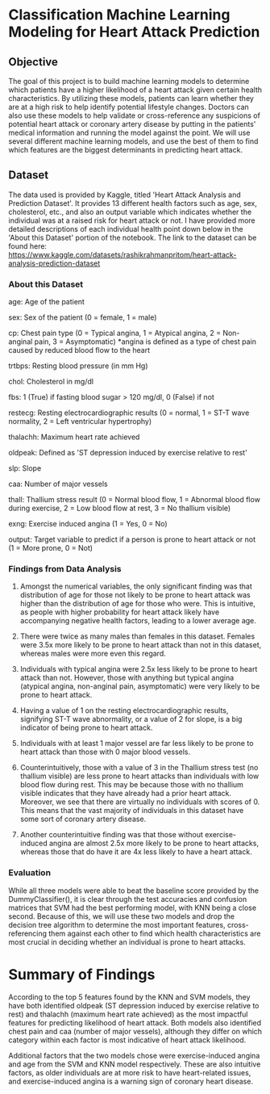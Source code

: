# Classification Machine Learning Modeling for Heart Attack Prediction

## Objective

The goal of this project is to build machine learning models to determine which patients have a higher likelihood of a heart attack given certain health characteristics.
By utilizing these models, patients can learn whether they are at a high risk to help identify potential lifestyle changes. Doctors can also use these models to help validate or cross-reference any suspicions of potential heart attack or coronary artery disease by putting in the patients' medical information and running the model against the point. We will use several different machine learning models, and use the best of them to find which features are the biggest determinants in predicting heart attack.

## Dataset

The data used is provided by Kaggle, titled 'Heart Attack Analysis and Prediction Dataset'. It provides 13 different health factors such as age, sex, cholesterol, etc., and also an output variable which indicates whether the individual was at a raised risk for heart attack or not. I have provided more detailed descriptions of each individual health point down below in the 'About this Dataset' portion of the notebook. The link to the dataset can be found here: \
https://www.kaggle.com/datasets/rashikrahmanpritom/heart-attack-analysis-prediction-dataset

### About this Dataset

age: Age of the patient

sex: Sex of the patient (0 = female, 1 = male)

cp: Chest pain type (0 = Typical angina, 1 = Atypical angina, 2 = Non-anginal pain, 3 = Asymptomatic)
*angina is defined as a type of chest pain caused by reduced blood flow to the heart

trtbps: Resting blood pressure (in mm Hg)

chol: Cholesterol in mg/dl

fbs: 1 (True) if fasting blood sugar > 120 mg/dl, 0 (False) if not

restecg: Resting electrocardiographic results (0 = normal, 1 = ST-T wave normality, 2 = Left ventricular hypertrophy)

thalachh: Maximum heart rate achieved

oldpeak: Defined as 'ST depression induced by exercise relative to rest'

slp: Slope

caa: Number of major vessels

thall: Thallium stress result (0 = Normal blood flow, 1 = Abnormal blood flow during exercise, 2 = Low blood flow at rest, 3 = No thallium visible)

exng: Exercise induced angina (1 = Yes, 0 = No)

output: Target variable to predict if a person is prone to heart attack or not (1 = More prone, 0 = Not)

### Findings from Data Analysis

1. Amongst the numerical variables, the only significant finding was that distribution of age for those not likely to be prone to heart attack was higher than the distribution of age for those who were. This is intuitive, as people with higher probability for heart attack likely have accompanying negative health factors, leading to a lower average age.

2. There were twice as many males than females in this dataset. Females were 3.5x more likely to be prone to heart attack than not in this dataset, whereas males were more even this regard.

3. Individuals with typical angina were 2.5x less likely to be prone to heart attack than not. However, those with anything but typical angina (atypical angina, non-anginal pain, asymptomatic) were very likely to be prone to heart attack.

4. Having a value of 1 on the resting electrocardiographic results, signifying ST-T wave abnormality, or a value of 2 for slope, is a big indicator of being prone to heart attack.

5. Individuals with at least 1 major vessel are far less likely to be prone to heart attack than those with 0 major blood vessels.

6. Counterintuitively, those with a value of 3 in the Thallium stress test (no thallium visible) are less prone to heart attacks than individuals with low blood flow during rest. This may be because those with no thallium visible indicates that they have already had a prior heart attack. Moreover, we see that there are virtually no individuals with scores of 0. This means that the vast majority of individuals in this dataset have some sort of coronary artery disease.

7. Another counterintuitive finding was that those without exercise-induced angina are almost 2.5x more likely to be prone to heart attacks, whereas those that do have it are 4x less likely to have a heart attack.


### Evaluation

While all three models were able to beat the baseline score provided by the DummyClassifier(), it is clear through the test accuracies and confusion matrices that SVM had the best performing model, with KNN being a close second. Because of this, we will use these two models and drop the decision tree algorithm to determine the most important features, cross-referencing them against each other to find which health characteristics are most crucial in deciding whether an individual is prone to heart attacks.

# Summary of Findings

According to the top 5 features found by the KNN and SVM models, they have both identified oldpeak (ST depression induced by exercise relative to rest) and thalachh (maximum heart rate achieved) as the most impactful features for predicting likelihood of heart attack. Both models also identified chest pain and caa (number of major vessels), although they differ on which category within each factor is most indicative of heart attack likelihood. 

Additional factors that the two models chose were exercise-induced angina and age from the SVM and KNN model respectively. These are also intuitive factors, as older individuals are at more risk to have heart-related issues, and exercise-induced angina is a warning sign of coronary heart disease. 
